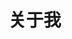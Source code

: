 # 关于我

<!-- 
:::: tabs

::: tab 热爱
    前端
:::


::: tab 分享
    交流
:::

:::: -->

<style lang="scss">
  .about{
    .row{
      padding: 10px 0;
      display: flex;
      align-items: center;
      label{
        position: relative;
        width: 64px;
        margin-right: 10px;
        &::after {
          position: absolute;
          content: ':';
          right: 0px;
        }
      }
    }
  }
</style>

<template>
  <div class="about">
      <h3>哈喽，大家好，我是阿离王</h3>
      <div class="row">一名在职前端程序员</div>
      <div class="row">热爱前端，喜欢分享。</div>
      <div class="row">欢迎大家一起讨论，共同学习进步！</div>
      <div class="row">
        <label>github</label> <a href='https://github.com/347830076/' target="_blank">https://github.com/347830076/</a>
      </div>
      <div class="row">
        <label>我的B站</label> <a href='https://space.bilibili.com/666922383' target="_blank">https://space.bilibili.com/666922383</a>
      </div>
      <div class="row">
       阿离王带你零基础学习前端：<a href='http://ebook.wanggege.cn/' target="_blank">http://ebook.wanggege.cn/</a>
      </div>
  </div>
</template>

<script>
export default {
  data () {
    return {
    }
  },
  computed: {
  }
}
</script>

